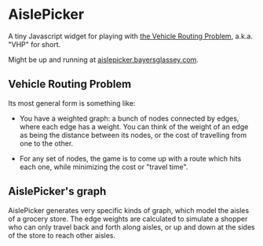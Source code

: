 # AislePicker

A tiny Javascript widget for playing with
[the Vehicle Routing Problem](https://en.wikipedia.org/wiki/Vehicle_routing_problem),
a.k.a. "VHP" for short.

Might be up and running at
[aislepicker.bayersglassey.com](http://aislepicker.bayersglassey.com).


## Vehicle Routing Problem

Its most general form is something like:

* You have a weighted graph: a bunch of nodes connected by edges, where each edge has a weight.
You can think of the weight of an edge as being the distance between
its nodes, or the cost of travelling from one to the other.

* For any set of nodes, the game is to come up with a route which hits
each one, while minimizing the cost or "travel time".


## AislePicker's graph

AislePicker generates very specific kinds of graph,
which model the aisles of a grocery store.
The edge weights are calculated to simulate a shopper who can
only travel back and forth along aisles, or up and down at the
sides of the store to reach other aisles.

